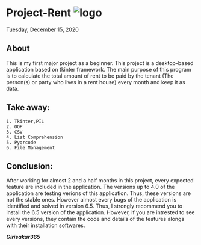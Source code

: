 # Project-Rent  ![logo](https://raw.githubusercontent.com/girisakar365/Project-Rent/main/Rent%206.5/logo.ico)

Tuesday, December 15, 2020

## About
This is my first major project as a beginner. This project is a desktop-based application based on tkinter framework. The main purpose of this program is to calculate the total amount of rent to be paid by the tenant (The person(s) or party who lives in a rent house) every month and keep it as data.

## Take away:
    1. Tkinter,PIL
    2. OOP
    3. CSV
    4. List Comprehension
    5. Pyqrcode
    6. File Management
## Conclusion:
After working for almost 2 and a half months in this project, every expected feature are included in the application. The versions up to 4.0 of the application are testing verions of this application. Thus, these versions are not the stable ones. However almost every bugs of the application is identified and solved in version 6.5. Thus, I strongly recommend you to install the 6.5 version of the application. However, if you are intrested to see every versions, they contain the code and details of the features alongs with their installation softwares.

___Girisakar365___
